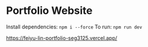 # Portfolio Website
Install dependencies: ```npm i --force```
To run: ```npm run dev```

https://feiyu-lin-portfolio-seg3125.vercel.app/